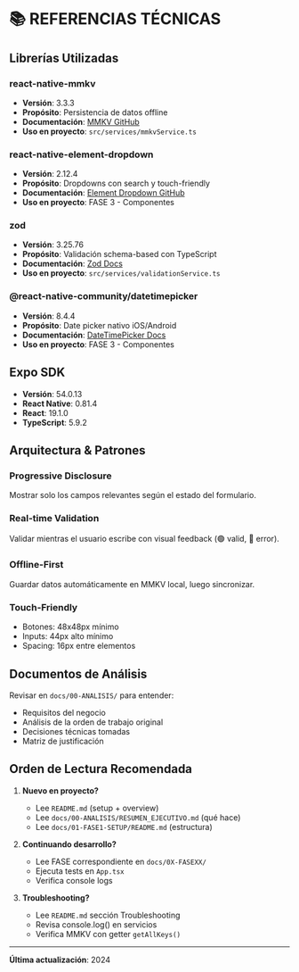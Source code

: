 # 📚 REFERENCIAS TÉCNICAS

## Librerías Utilizadas

### react-native-mmkv
- **Versión**: 3.3.3
- **Propósito**: Persistencia de datos offline
- **Documentación**: [MMKV GitHub](https://github.com/mrousavy/react-native-mmkv)
- **Uso en proyecto**: `src/services/mmkvService.ts`

### react-native-element-dropdown
- **Versión**: 2.12.4
- **Propósito**: Dropdowns con search y touch-friendly
- **Documentación**: [Element Dropdown GitHub](https://github.com/treetechnologic/react-native-element-dropdown)
- **Uso en proyecto**: FASE 3 - Componentes

### zod
- **Versión**: 3.25.76
- **Propósito**: Validación schema-based con TypeScript
- **Documentación**: [Zod Docs](https://zod.dev)
- **Uso en proyecto**: `src/services/validationService.ts`

### @react-native-community/datetimepicker
- **Versión**: 8.4.4
- **Propósito**: Date picker nativo iOS/Android
- **Documentación**: [DateTimePicker Docs](https://github.com/react-native-camera/react-native-date-time-picker)
- **Uso en proyecto**: FASE 3 - Componentes

## Expo SDK
- **Versión**: 54.0.13
- **React Native**: 0.81.4
- **React**: 19.1.0
- **TypeScript**: 5.9.2

## Arquitectura & Patrones

### Progressive Disclosure
Mostrar solo los campos relevantes según el estado del formulario.

### Real-time Validation
Validar mientras el usuario escribe con visual feedback (🟢 valid, 🔴 error).

### Offline-First
Guardar datos automáticamente en MMKV local, luego sincronizar.

### Touch-Friendly
- Botones: 48x48px mínimo
- Inputs: 44px alto mínimo
- Spacing: 16px entre elementos

## Documentos de Análisis

Revisar en `docs/00-ANALISIS/` para entender:
- Requisitos del negocio
- Análisis de la orden de trabajo original
- Decisiones técnicas tomadas
- Matriz de justificación

## Orden de Lectura Recomendada

1. **Nuevo en proyecto?**
   - Lee `README.md` (setup + overview)
   - Lee `docs/00-ANALISIS/RESUMEN_EJECUTIVO.md` (qué hace)
   - Lee `docs/01-FASE1-SETUP/README.md` (estructura)

2. **Continuando desarrollo?**
   - Lee FASE correspondiente en `docs/0X-FASEXX/`
   - Ejecuta tests en `App.tsx`
   - Verifica console logs

3. **Troubleshooting?**
   - Lee `README.md` sección Troubleshooting
   - Revisa console.log() en servicios
   - Verifica MMKV con getter `getAllKeys()`

---

**Última actualización**: 2024
